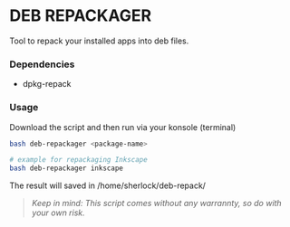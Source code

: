 # DEB REPACKAGER

 Tool to repack your installed apps into deb files.

### Dependencies

- dpkg-repack

### Usage

Download the script and then run via your konsole (terminal)

```bash
bash deb-repackager <package-name>

# example for repackaging Inkscape
bash deb-repackager inkscape
```

The result will saved in /home/sherlock/deb-repack/<package-name>



> *Keep in mind:*
> *This script comes without any warrannty, so do with your own risk.*
